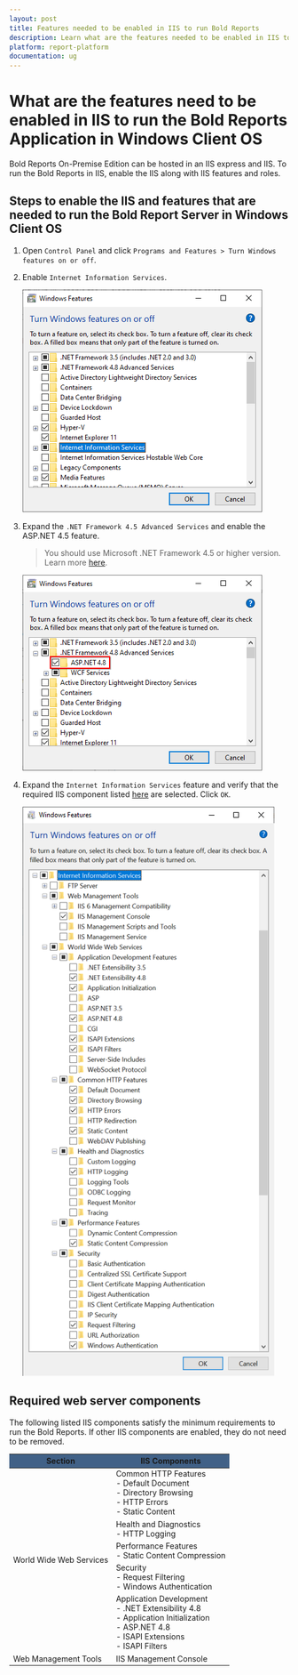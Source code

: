 ```yaml
---
layout: post
title: Features needed to be enabled in IIS to run Bold Reports
description: Learn what are the features needed to be enabled in IIS to run the Bold Reports Application in Windows Client OS.
platform: report-platform
documentation: ug
---
```


# What are the features need to be enabled in IIS to run the Bold Reports Application in Windows Client OS

Bold Reports On-Premise Edition can be hosted in an IIS express and IIS. To run the Bold Reports in IIS, enable the IIS along with IIS features and roles.

## Steps to enable the IIS and features that are needed to run the Bold Report Server in Windows Client OS

1. Open `Control Panel` and click `Programs and Features > Turn Windows features on or off`.  

2. Enable `Internet Information Services`.

   ![Control Panel](/static/assets/on-premise/images/faq/windows-features.png)  

3. Expand the `.NET Framework 4.5 Advanced Services` and enable the ASP.NET 4.5 feature.

   > You should use Microsoft .NET Framework 4.5 or higher version. Learn more [here](/administrator-guide/getting-started/#prerequisites).  

   ![Roles and Features](/static/assets/on-premise/images/faq/ms-framework.png)

4. Expand the `Internet Information Services` feature and verify that the required IIS component listed [here](/administrator-guide/faq/features-needed-to-enable-in-iis-to-run-bold-reports-in-win-client-os/#required-web-server-components) are selected. Click `OK`.

   ![Roles and Features](/static/assets/on-premise/images/faq/iis-features-client.png)

## Required web server components

The following listed IIS components satisfy the minimum requirements to run the Bold Reports. If other IIS components are enabled, they do not need to be removed.

<table>
  <thead>
    <tr>
      <th scope="col" bgcolor="#416187">Section</th>
      <th scope="col" bgcolor="#416187">IIS Components</th>
    </tr>
  </thead>
  <tbody>
    <tr>
        <td rowspan="5">World Wide Web Services</td>
        <td>Common HTTP Features
            <br>- Default Document  
            <br>- Directory Browsing
            <br>- HTTP Errors
            <br>- Static Content  
        </td>
    </tr>
    <tr>
        <td>Health and Diagnostics
            <br>- HTTP Logging
        </td>
    </tr>
    <tr>
        <td>Performance Features
            <br>- Static Content Compression</td>
    </tr>
    <tr>
        <td>Security
            <br>- Request Filtering
            <br>- Windows Authentication</td>
    </tr>
    <tr>
        <td>Application Development  
            <br>- .NET Extensibility 4.8
            <br>- Application Initialization
            <br>- ASP.NET 4.8
            <br>- ISAPI Extensions  
            <br>- ISAPI Filters</td>
    </tr>
    <tr>
        <td>Web Management Tools</td>
        <td>IIS Management Console</td>
    </tr>
  </tbody>
</table>